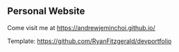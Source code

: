## Personal Website

Come visit me at https://andrewjeminchoi.github.io/ 

Template: https://github.com/RyanFitzgerald/devportfolio
